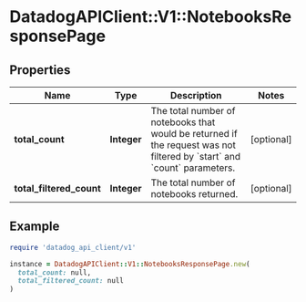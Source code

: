 # DatadogAPIClient::V1::NotebooksResponsePage

## Properties

| Name | Type | Description | Notes |
| ---- | ---- | ----------- | ----- |
| **total_count** | **Integer** | The total number of notebooks that would be returned if the request was not filtered by &#x60;start&#x60; and &#x60;count&#x60; parameters. | [optional] |
| **total_filtered_count** | **Integer** | The total number of notebooks returned. | [optional] |

## Example

```ruby
require 'datadog_api_client/v1'

instance = DatadogAPIClient::V1::NotebooksResponsePage.new(
  total_count: null,
  total_filtered_count: null
)
```


